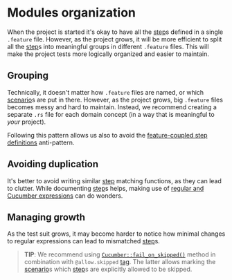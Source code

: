 Modules organization
====================

When the project is started it's okay to have all the [step]s defined in a single `.feature` file. However, as the project grows, it will be more efficient to split all the [step]s into meaningful groups in different `.feature` files. This will make the project tests more logically organized and easier to maintain.




## Grouping

Technically, it doesn't matter how `.feature` files are named, or which [scenario]s are put in there. However, as the project grows, big `.feature` files becomes messy and hard to maintain. Instead, we recommend creating a separate `.rs` file for each domain concept (in a way that is meaningful to _your_ project).

Following this pattern allows us also to avoid the [feature-coupled step definitions][1] anti-pattern.




## Avoiding duplication

It's better to avoid writing similar [step] matching functions, as they can lead to clutter. While documenting [step]s helps, making use of [regular and Cucumber expressions][2] can do wonders.




## Managing growth

As the test suit grows, it may become harder to notice how minimal changes to regular expressions can lead to mismatched [step]s. 

> __TIP__: We recommend using [`Cucumber::fail_on_skipped()`] method in combination with `@allow.skipped` [tag]. The latter allows marking the [scenario]s which [step]s are explicitly allowed to be skipped.




[`Cucumber::fail_on_skipped()`]: https://docs.rs/cucumber/*/cucumber/struct.Cucumber.html#method.fail_on_skipped
[scenario]: https://cucumber.io/docs/gherkin/reference#example
[step]: https://cucumber.io/docs/gherkin/reference#steps
[tag]: https://cucumber.io/docs/cucumber/api#tags

[1]: https://cucumberio/docs/guides/anti-patterns/#feature-coupled-step-definitions
[2]: capturing.md
